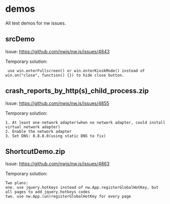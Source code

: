 # demos
All test demos for nw issues.

## srcDemo

Issue:
https://github.com/nwjs/nw.js/issues/4843

Temporary solution:
```
 use win.enterFullscreen() or win.enterKioskMode() instead of win.on("close", function() {}) to hide close button.
```

## crash_reports_by_http(s)_child_process.zip

Issue:
https://github.com/nwjs/nw.js/issues/4855

Temporary solution:
```
1. At least one network adapter(when no network adapter, could install virtual network adapter)
2. Enable the network adapter
3. Set DNS: 8.8.8.8(using static DNS to fix)
```

## ShortcutDemo.zip

Issue:
https://github.com/nwjs/nw.js/issues/4863

Temporary solution:
```
Two plans:
one. use jquery.hotkeys instead of nw.App.registerGlobalHotKey, but all pages to add jquery.hotkeys codes
two. use nw.App.(un)registerGlobalHotKey for every page
```
